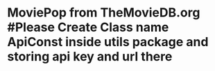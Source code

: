 # MoviePop from TheMovieDB.org #Please Create Class name ApiConst inside utils package and storing api key and url there
